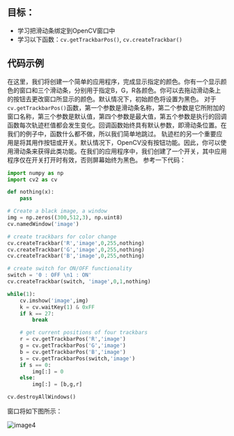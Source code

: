 ## 目标：
- 学习把滑动条绑定到OpenCV窗口中
- 学习以下函数：`cv.getTrackbarPos()`, `cv.createTrackbar()`

## 代码示例
在这里，我们将创建一个简单的应用程序，完成显示指定的颜色。你有一个显示颜色的窗口和三个滑动条，分别用于指定B，G，R各颜色。你可以去拖动滑动条上的按钮去更改窗口所显示的颜色。默认情况下，初始颜色将设置为黑色。
对于`cv.getTrackbarPos()`函数，第一个参数是滑动条名称，第二个参数是它所附加的窗口名称，第三个参数是默认值，第四个参数是最大值，第五个参数是执行的回调函数每次轨迹栏值都会发生变化。回调函数始终具有默认参数，即滑动条位置。在我们的例子中，函数什么都不做，所以我们简单地跳过。
轨迹栏的另一个重要应用是将其用作按钮或开关。默认情况下，OpenCV没有按钮功能。因此，你可以使用滑动条来获得此类功能。在我们的应用程序中，我们创建了一个开关，其中应用程序仅在开关打开时有效，否则屏幕始终为黑色。
参考一下代码：

```python
import numpy as np
import cv2 as cv

def nothing(x):
    pass

# Create a black image, a window
img = np.zeros((300,512,3), np.uint8)
cv.namedWindow('image')

# create trackbars for color change
cv.createTrackbar('R','image',0,255,nothing)
cv.createTrackbar('G','image',0,255,nothing)
cv.createTrackbar('B','image',0,255,nothing)

# create switch for ON/OFF functionality
switch = '0 : OFF \n1 : ON'
cv.createTrackbar(switch, 'image',0,1,nothing)

while(1):
    cv.imshow('image',img)
    k = cv.waitKey(1) & 0xFF
    if k == 27:
        break

    # get current positions of four trackbars
    r = cv.getTrackbarPos('R','image')
    g = cv.getTrackbarPos('G','image')
    b = cv.getTrackbarPos('B','image')
    s = cv.getTrackbarPos(switch,'image')
    if s == 0:
        img[:] = 0
    else:
        img[:] = [b,g,r]

cv.destroyAllWindows()
```

窗口将如下图所示：

![image4](https://docs.opencv.org/4.0.0/trackbar_screenshot.jpg)